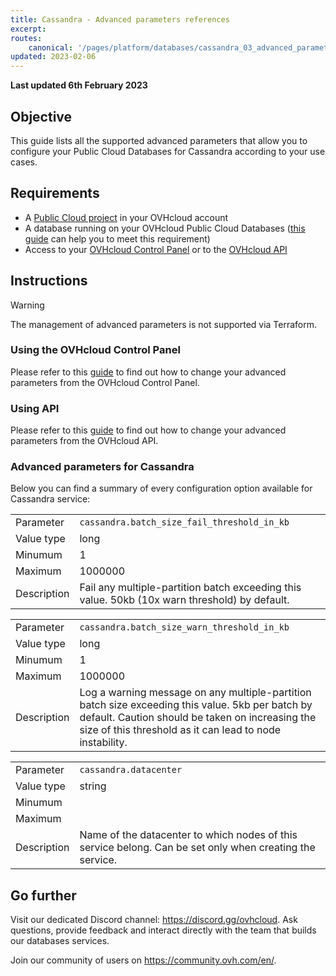 ```yaml
---
title: Cassandra - Advanced parameters references
excerpt:
routes:
    canonical: '/pages/platform/databases/cassandra_03_advanced_parameters_references'
updated: 2023-02-06
---
```


<style>
#content table,
.ovh-documentation table {margin-bottom:25px;overflow:unset !important;}

#content tbody,
.ovh-documentation tbody {display: inline-table !important;width:100% !important;}

#content thead,
.ovh-documentation thead {display:none}

#content tr:nth-child(2n),
.ovh-documentation tr:nth-child(2n) {
  background: none !important;
}
#content td:first-child,
.ovh-documentation td:first-child {
  background:#efefef;
  font-weight:600;
  vertical-align:top;
  width:11ch;
}
</style>

**Last updated 6th February 2023**

## Objective

This guide lists all the supported advanced parameters that allow you to configure your Public Cloud Databases for Cassandra according to your use cases.

## Requirements

- A [Public Cloud project](https://www.ovhcloud.com/es-es/public-cloud/) in your OVHcloud account   
- A database running on your OVHcloud Public Cloud Databases ([this guide](/pages/platform/databases/databases_01_order_control_panel) can help you to meet this requirement)   
- Access to your [OVHcloud Control Panel](https://www.ovh.com/auth/?action=gotomanager&from=https://www.ovh.es/&ovhSubsidiary=es) or to the [OVHcloud API](https://api.ovh.com/console/)   


## Instructions

> [!warning]
>
> The management of advanced parameters is not supported via Terraform.
>

### Using the OVHcloud Control Panel

Please refer to this [guide](/pages/platform/databases/databases_03_advanced_configuration#using-the-ovhcloud-control-panel) to find out how to change your advanced parameters from the OVHcloud Control Panel.

### Using API

Please refer to this [guide](/pages/platform/databases/databases_03_advanced_configuration#using-api) to find out how to change your advanced parameters from the OVHcloud API.


### Advanced parameters for Cassandra

Below you can find a summary of every configuration option available for Cassandra service:

| | |
|---|---|
| Parameter | `cassandra.batch_size_fail_threshold_in_kb` |
| Value type | long |
| Minumum | 1 |
| Maximum | 1000000 |
| Description | Fail any multiple-partition batch exceeding this value. 50kb (10x warn threshold) by default. |


| | |
|---|---|
| Parameter | `cassandra.batch_size_warn_threshold_in_kb` |
| Value type | long |
| Minumum | 1 |
| Maximum | 1000000 |
| Description | Log a warning message on any multiple-partition batch size exceeding this value. 5kb per batch by default. Caution should be taken on increasing the size of this threshold as it can lead to node instability. |


| | |
|---|---|
| Parameter | `cassandra.datacenter` |
| Value type | string |
| Minumum | |
| Maximum | |
| Description | Name of the datacenter to which nodes of this service belong. Can be set only when creating the service. |




## Go further

Visit our dedicated Discord channel: <https://discord.gg/ovhcloud>. Ask questions, provide feedback and interact directly with the team that builds our databases services.

Join our community of users on <https://community.ovh.com/en/>.
